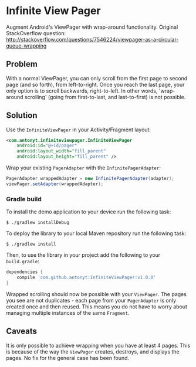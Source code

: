 Infinite View Pager
===============

Augment Android's ViewPager with wrap-around functionality. Original StackOverflow question: http://stackoverflow.com/questions/7546224/viewpager-as-a-circular-queue-wrapping

## Problem
With a normal ViewPager, you can only scroll from the first page to second page (and so forth), from left-to-right. Once you reach the last page, your only option is to scroll backwards, right-to-left. In other words, 'wrap-around scrolling' (going from first-to-last, and last-to-first) is not possible.

## Solution
Use the `InfiniteViewPager` in your Activity/Fragment layout:
	
``` xml
<com.antonyt.infiniteviewpager.InfiniteViewPager
	android:id="@+id/pager"
	android:layout_width="fill_parent"
	android:layout_height="fill_parent" />
```

Wrap your existing `PagerAdapter` with the `InfinitePagerAdapter`:

``` java
PagerAdapter wrappedAdapter = new InfinitePagerAdapter(adapter);
viewPager.setAdapter(wrappedAdapter);
```


### Gradle build

To install the demo application to your device run the following task:

```
$ ./gradlew installDebug
```

To deploy the library to your local Maven repository run the following task:

```
$ ./gradlew install
```

Then, to use the library in your project add the following to your `build.gradle`:

```groovy
dependencies {
    compile 'com.github.antonyt:InfiniteViewPager:v1.0.0'
}
```

Wrapped scrolling should now be possible with your `ViewPager`. The pages you see are not duplicates - each page from your `PagerAdapter` is only created once and then reused. This means you do not have to worry about managing multiple instances of the same `Fragment`.

## Caveats
It is only possible to achieve wrapping when you have at least 4 pages. This is because of the way the `ViewPager` creates, destroys, and displays the pages. No fix for the general case has been found.
